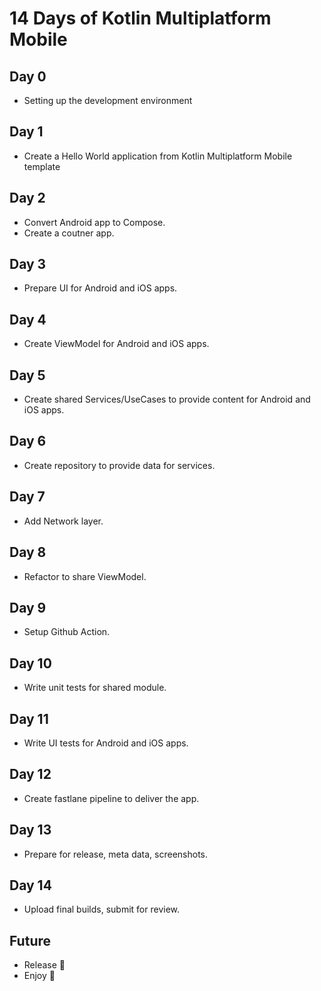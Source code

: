 # 14 Days of Kotlin Multiplatform Mobile

## Day 0

- Setting up the development environment

## Day 1

- Create a Hello World application from Kotlin Multiplatform Mobile template

## Day 2

- Convert Android app to Compose.
- Create a coutner app.

## Day 3

- Prepare UI for Android and iOS apps.

## Day 4

- Create ViewModel for Android and iOS apps.

## Day 5

- Create shared Services/UseCases to provide content for Android and iOS apps.

## Day 6

- Create repository to provide data for services.

## Day 7

- Add Network layer.

## Day 8

- Refactor to share ViewModel.

## Day 9

- Setup Github Action.

## Day 10 

- Write unit tests for shared module.

## Day 11

- Write UI tests for Android and iOS apps.

## Day 12

- Create fastlane pipeline to deliver the app.

## Day 13

- Prepare for release, meta data, screenshots.

## Day 14

- Upload final builds, submit for review.

## Future

- Release 🚀
- Enjoy 🎉